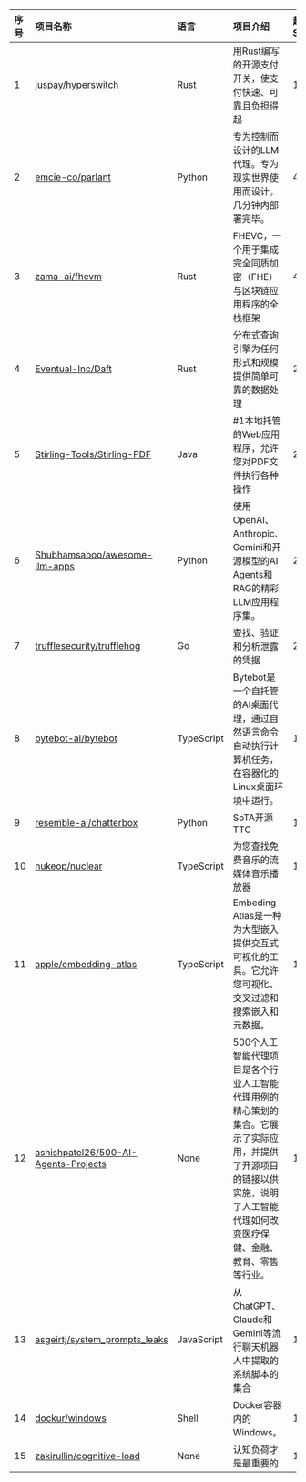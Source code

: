 |序号|项目名称|语言|项目介绍|趋势Star|当前Star|热度|创建时间|
|:---|:---|:---|:---|:---|:---|:---|:---|
|1|[juspay/hyperswitch](https://github.com/juspay/hyperswitch)|Rust|用Rust编写的开源支付开关，使支付快速、可靠且负担得起|1365|29733|417|2022-10-17|
|2|[emcie-co/parlant](https://github.com/emcie-co/parlant)|Python|专为控制而设计的LLM代理。专为现实世界使用而设计。几分钟内部署完毕。|452|9569|141|2024-02-15|
|3|[zama-ai/fhevm](https://github.com/zama-ai/fhevm)|Rust|FHEVC，一个用于集成完全同质加密（FHE）与区块链应用程序的全栈框架|409|17431|133|2025-05-02|
|4|[Eventual-Inc/Daft](https://github.com/Eventual-Inc/Daft)|Rust|分布式查询引擎为任何形式和规模提供简单可靠的数据处理|278|3834|85|2022-04-25|
|5|[Stirling-Tools/Stirling-PDF](https://github.com/Stirling-Tools/Stirling-PDF)|Java|#1本地托管的Web应用程序，允许您对PDF文件执行各种操作|274|65437|84|2023-01-27|
|6|[Shubhamsaboo/awesome-llm-apps](https://github.com/Shubhamsaboo/awesome-llm-apps)|Python|使用OpenAI、Anthropic、Gemini和开源模型的AI Agents和RAG的精彩LLM应用程序集。|224|66592|74|2024-04-29|
|7|[trufflesecurity/trufflehog](https://github.com/trufflesecurity/trufflehog)|Go|查找、验证和分析泄露的凭据|232|21139|73|2016-12-31|
|8|[bytebot-ai/bytebot](https://github.com/bytebot-ai/bytebot)|TypeScript|Bytebot是一个自托管的AI桌面代理，通过自然语言命令自动执行计算机任务，在容器化的Linux桌面环境中运行。|198|5790|67|2025-02-03|
|9|[resemble-ai/chatterbox](https://github.com/resemble-ai/chatterbox)|Python|SoTA开源TTC|186|12218|62|2025-04-23|
|10|[nukeop/nuclear](https://github.com/nukeop/nuclear)|TypeScript|为您查找免费音乐的流媒体音乐播放器|179|14644|54|2016-09-22|
|11|[apple/embedding-atlas](https://github.com/apple/embedding-atlas)|TypeScript|Embeding Atlas是一种为大型嵌入提供交互式可视化的工具。它允许您可视化、交叉过滤和搜索嵌入和元数据。|165|3669|51|2025-05-07|
|12|[ashishpatel26/500-AI-Agents-Projects](https://github.com/ashishpatel26/500-AI-Agents-Projects)|None|500个人工智能代理项目是各个行业人工智能代理用例的精心策划的集合。它展示了实际应用，并提供了开源项目的链接以供实施，说明了人工智能代理如何改变医疗保健、金融、教育、零售等行业。|135|10200|47|2024-12-20|
|13|[asgeirtj/system_prompts_leaks](https://github.com/asgeirtj/system_prompts_leaks)|JavaScript|从ChatGPT、Claude和Gemini等流行聊天机器人中提取的系统脚本的集合|125|19275|41|2025-05-03|
|14|[dockur/windows](https://github.com/dockur/windows)|Shell|Docker容器内的Windows。|130|44661|40|2024-01-14|
|15|[zakirullin/cognitive-load](https://github.com/zakirullin/cognitive-load)|None|认知负荷才是最重要的|126|10881|37|2023-05-19|